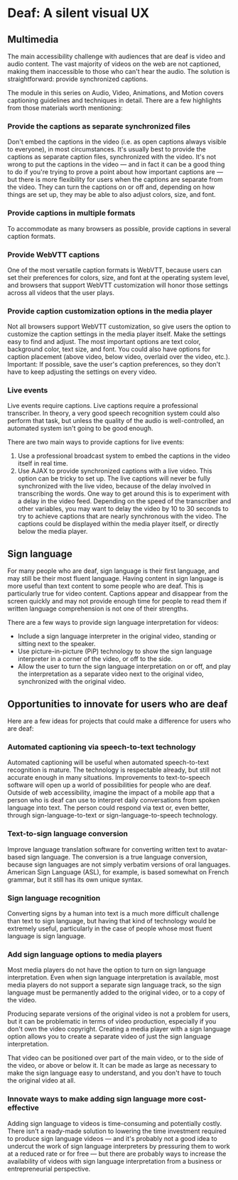 # Deaf: A silent visual UX

## Multimedia

The main accessibility challenge with audiences that are deaf is video and audio content. The vast majority of videos on the web are not captioned, making them inaccessible to those who can't hear the audio. The solution is straightforward: provide synchronized captions. 

The module in this series on Audio, Video, Animations, and Motion covers captioning guidelines and techniques in detail. There are a few highlights from those materials worth mentioning:

### Provide the captions as separate synchronized files

Don't embed the captions in the video (i.e. as open captions always visible to everyone), in most circumstances. It's usually best to provide the captions as separate caption files, synchronized with the video. It's not wrong to put the captions in the video — and in fact it can be a good thing to do if you're trying to prove a point about how important captions are — but there is more flexibility for users when the captions are separate from the video. They can turn the captions on or off and, depending on how things are set up, they may be able to also adjust colors, size, and font.
### Provide captions in multiple formats

To accommodate as many browsers as possible, provide captions in several caption formats.

### Provide WebVTT captions

One of the most versatile caption formats is WebVTT, because users can set their preferences for colors, size, and font at the operating system level, and browsers that support WebVTT customization will honor those settings across all videos that the user plays.

### Provide caption customization options in the media player

Not all browsers support WebVTT customization, so give users the option to customize the caption settings in the media player itself. Make the settings easy to find and adjust. The most important options are text color, background color, text size, and font. You could also have options for caption placement (above video, below video, overlaid over the video, etc.). Important: If possible, save the user's caption preferences, so they don't have to keep adjusting the settings on every video.

### Live events

Live events require captions. Live captions require a professional transcriber. In theory, a very good speech recognition system could also perform that task, but unless the quality of the audio is well-controlled, an automated system isn't going to be good enough.

There are two main ways to provide captions for live events:

1. Use a professional broadcast system to embed the captions in the video itself in real time.
2. Use AJAX to provide synchronized captions with a live video. This option can be tricky to set up. The live captions will never be fully synchronized with the live video, because of the delay involved in transcribing the words. One way to get around this is to experiment with a delay in the video feed. Depending on the speed of the transcriber and other variables, you may want to delay the video by 10 to 30 seconds to try to achieve captions that are nearly synchronous with the video. The captions could be displayed within the media player itself, or directly below the media player.

## Sign language

For many people who are deaf, sign language is their first language, and may still be their most fluent language. Having content in sign language is more useful than text content to some people who are deaf. This is particularly true for video content. Captions appear and disappear from the screen quickly and may not provide enough time for people to read them if written language comprehension is not one of their strengths.

There are a few ways to provide sign language interpretation for videos:

- Include a sign language interpreter in the original video, standing or sitting next to the speaker.
- Use picture-in-picture (PiP) technology to show the sign language interpreter in a corner of the video, or off to the side.
- Allow the user to turn the sign language interpretation on or off, and play the interpretation as a separate video next to the original video, synchronized with the original video.

## Opportunities to innovate for users who are deaf

Here are a few ideas for projects that could make a difference for users who are deaf:

### Automated captioning via speech-to-text technology

Automated captioning will be useful when automated speech-to-text recognition is mature. The technology is respectable already, but still not accurate enough in many situations. Improvements to text-to-speech software will open up a world of possibilities for people who are deaf. Outside of web accessibility, imagine the impact of a mobile app that a person who is deaf can use to interpret daily conversations from spoken language into text. The person could respond via text or, even better, through sign-language-to-text or sign-language-to-speech technology.

### Text-to-sign language conversion

Improve language translation software for converting written text to avatar-based sign language. The conversion is a true language conversion, because sign languages are not simply verbatim versions of oral languages. American Sign Language (ASL), for example, is based somewhat on French grammar, but it still has its own unique syntax.

### Sign language recognition

Converting signs by a human into text is a much more difficult challenge than text to sign language, but having that kind of technology would be extremely useful, particularly in the case of people whose most fluent language is sign language.

### Add sign language options to media players

Most media players do not have the option to turn on sign language interpretation. Even when sign language interpretation is available, most media players do not support a separate sign language track, so the sign language must be permanently added to the original video, or to a copy of the video. 

Producing separate versions of the original video is not a problem for users, but it can be problematic in terms of video production, especially if you don't own the video copyright. Creating a media player with a sign language option allows you to create a separate video of just the sign language interpretation. 

That video can be positioned over part of the main video, or to the side of the video, or above or below it. It can be made as large as necessary to make the sign language easy to understand, and you don't have to touch the original video at all.

### Innovate ways to make adding sign language more cost-effective

Adding sign language to videos is time-consuming and potentially costly. There isn't a ready-made solution to lowering the time investment required to produce sign language videos — and it's probably not a good idea to undercut the work of sign language interpreters by pressuring them to work at a reduced rate or for free — but there are probably ways to increase the availability of videos with sign language interpretation from a business or entrepreneurial perspective.
